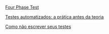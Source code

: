 [Four Phase Test](https://robots.thoughtbot.com/four-phase-test)

[Testes automatizados: a prática antes da teoria](https://www.youtube.com/watch?v=256khach8b0)

[Como não escrever seus testes](https://www.youtube.com/watch?v=Uh1kXSd8u94)

